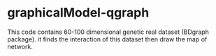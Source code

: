# graphicalModel-qgraph

This code contains  60-100 dimensional genetic real dataset (BDgraph package). 
it finds the interaction of this dataset
then draw the map of network.
